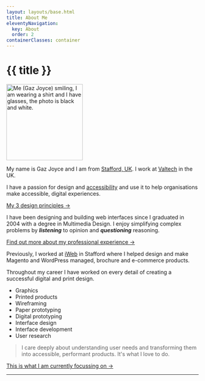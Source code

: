 ```yaml
---
layout: layouts/base.html
title: About Me
eleventyNavigation:
  key: About
  order: 2
containerClasses: container
---
```


<h1>{{ title }}</h1>
  <img alt="Me (Gaz Joyce) smiling, I am wearing a shirt and I have glasses, the photo is black and white." src="/img/gaz.jpeg" width="200" class="gj-profile" />

  <p>My name is Gaz Joyce and I am from <a href="https://www.google.com/search?q=stafford+uk&rlz=1C5GCEM_enGB1043GB1043&oq=stafford+uk&gs_lcrp=EgZjaHJvbWUqCggAEAAY4wIYgAQyCggAEAAY4wIYgAQyBwgBEC4YgAQyDQgCEAAYgwEYsQMYgAQyBwgDEAAYgAQyBwgEEAAYgAQyBwgFEAAYgAQyDQgGEC4YrwEYxwEYgAQyBwgHEAAYgAQyBwgIEAAYgAQyBwgJEAAYgATSAQgyMTIxajBqN6gCALACAA&sourceid=chrome&ie=UTF-8">Stafford, UK</a>. I work at <a href="https://www.valtech.com">Valtech</a> in the UK. </p>
  <p>
    I have a passion for design and <a href="/about/accessibility">accessibility</a> and use it to help organisations make accessible, 
    digital experiences.</p>

  <p><a href="/about/principles">My 3 design principles →</a></p>

  <p>I have been designing and building web interfaces since I graduated in 2004 with a degree in Multimedia Design. 
    I enjoy simplifying complex problems by <strong><em>listening</em></strong> to opinion and 
    <strong><em>questioning</em></strong> reasoning.</p>


  <p><a href="/about/experience">Find out more about my professional experience →</a></p>


  <p>Previously, I worked at <a href="https://www.iweb.co.uk">iWeb</a> in Stafford where I helped design and 
  make Magento and WordPress managed, brochure and e-commerce products.</p>

  <p>Throughout my career I have worked on every detail of creating a successful digital and print design.</p>
  <ul>
  	<li>Graphics</li>
  	<li>Printed products</li>
  	<li>Wireframing</li>
  	<li>Paper prototyping</li>
  	<li>Digital prototyping</li>
  	<li>Interface design</li>
  	<li>Interface development</li>
    <li>User research</li>
  </ul>
  <blockquote>
    <p>I care deeply about understanding user needs and transforming them into accessible, performant products. It's what I love to do.</p>
  </blockquote>

<p><a href="/now">This is what I am currently focussing on →</a></p>
    <hr>
    